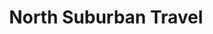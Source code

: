 ---
title: "North Suburban Travel"
url: /brunswick-west/north-suburban-travel/
shop: travel agency
---
